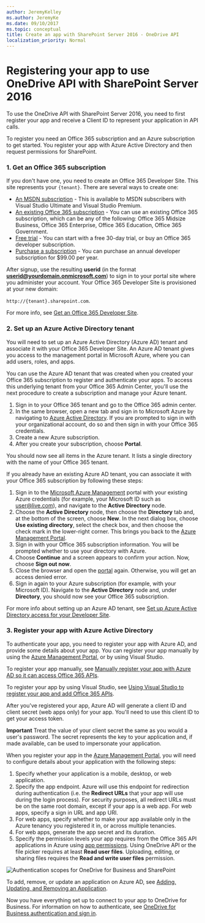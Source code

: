 ```yaml
---
author: JeremyKelley
ms.author: JeremyKe
ms.date: 09/10/2017
ms.topic: conceptual
title: Create an app with SharePoint Server 2016 - OneDrive API
localization_priority: Normal
---
```

# Registering your app to use OneDrive API with SharePoint Server 2016

To use the OneDrive API with SharePoint Server 2016, you need to first register your app and receive a Client ID to represent your application in API calls.

To register you need an Office 365 subscription and an Azure subscription to get started.
You register your app with Azure Active Directory and then request permissions for SharePoint.

### 1. Get an Office 365 subscription

If you don't have one, you need to create an Office 365 Developer Site. This site represents your `{tenant}`. There are several ways to create one:

* [An MSDN subscription](https://msdn.microsoft.com/subscriptions/manage/default.aspx) -
  This is available to MSDN subscribers with Visual Studio Ultimate and Visual
  Studio Premium.
* [An existing Office 365 subscription](https://msdn.microsoft.com/library/2ec857d5-dc6f-4cf6-ba45-adc845ef2a25%28Office.15%29.aspx) -
  You can use an existing Office 365 subscription, which can be any of the
  following: Office 365 Midsize Business, Office 365 Enterprise,
  Office 365 Education, Office 365 Government.
* [Free trial](https://portal.microsoftonline.com/Signup/MainSignUp.aspx?OfferId=6881A1CB-F4EB-4db3-9F18-388898DAF510&DL=DEVELOPERPACK) -
  You can start with a free 30-day trial, or buy an Office 365 developer
  subscription.
* [Purchase a subscription](https://portal.microsoftonline.com/Signup/MainSignUp.aspx?OfferId=C69E7747-2566-4897-8CBA-B998ED3BAB88&DL=DEVELOPERPACK) -
  You can purchase an annual developer subscription for $99.00 per year.

After signup, use the resulting **userid** (in the format
**userid@yourdomain.onmicrosoft.com**) to sign in to your portal site where you
administer your account. Your Office 365 Developer Site is provisioned at your
new domain:

`http://{tenant}.sharepoint.com`.

For more info, see [Get an Office 365 Developer Site](https://msdn.microsoft.com/office/office365/HowTo/setup-development-environment#bk_Office365Account).

### 2. Set up an Azure Active Directory tenant

You will need to set up an Azure Active Directory (Azure AD) tenant and associate it with
your Office 365 Developer Site. An Azure AD tenant gives you access to the
management portal in Microsoft Azure, where you can add users, roles, and apps.

You can use the Azure AD tenant that was created when you created your Office 365
subscription to register and authenticate your apps. To access this underlying
tenant from your Office 365 Admin Center, you'll use the next procedure to create a subscription
and manage your Azure tenant.

1. Sign in to your Office 365 tenant and go to the Office 365 admin center.
2. In the same browser, open a new tab and sign in to Microsoft Azure by
   navigating to [Azure Active Directory](https://account.windowsazure.com/SignUp).
   If you are prompted to sign in with your organizational account, do so and then sign in with your Office 365 credentials.
3. Create a new Azure subscription.
4. After you create your subscription, choose **Portal**.

You should now see all items in the Azure tenant. It lists a single directory
with the name of your Office 365 tenant.

If you already have an existing Azure AD tenant, you can associate it with
your Office 365 subscription by following these steps:

1. Sign in to the [Microsoft Azure Management](https://manage.windowsazure.com/)
   portal with your existing Azure credentials (for example, your Microsoft ID
   such as user@live.com), and navigate to the **Active Directory** node.
2. Choose the **Active Directory** node, then choose the **Directory** tab and,
   at the bottom of the screen, choose **New**. In the next dialog box, choose **Use
   existing directory**, select the check box, and then choose the check mark in the
   lower-right corner. This brings you back to the [Azure Management Portal](https://manage.windowsazure.com/).
3. Sign in with your Office 365 subscription information. You will be prompted
   whether to use your directory with Azure.
4. Choose **Continue** and a screen appears to confirm your action. Now,
   choose **Sign out now**.
5. Close the browser and open the [portal](https://manage.windowsazure.com/) again.
   Otherwise, you will get an access denied error.
6. Sign in again to your Azure subscription (for example, with your Microsoft ID).
   Navigate to the **Active Directory** node and, under **Directory**, you
   should now see your Office 365 subscription.

For more info about setting up an Azure AD tenant, see [Set up Azure Active
Directory access for your Developer Site](https://msdn.microsoft.com/en-us/office/office365/howto/setup-development-environment#bk_CreateAzureSubscription).

### 3. Register your app with Azure Active Directory

To authenticate your app, you need to register your app with Azure AD, and provide some details about your app. You can register your app manually by using the [Azure Management Portal](https://manage.windowsazure.com/),
or by using Visual Studio.

To register your app manually, see [Manually register your app with Azure AD so
it can access Office 365 APIs](https://msdn.microsoft.com/en-us/office/office365/howto/add-common-consent-manually).

To register your app by using Visual Studio, see [Using Visual Studio to
register your app and add Office 365 APIs](https://msdn.microsoft.com/office/office365/HowTo/adding-service-to-your-Visual-Studio-project).

After you've registered your app, Azure AD will generate a client ID and client
secret (web apps only) for your app. You'll need to use this client ID to get
your access token.

**Important** Treat the value of your client secret the same
as you would a user's password. The secret represents the key to your
application and, if made available, can be used to impersonate your application.

When you register your app in the [Azure Management Portal](https://manage.windowsazure.com/),
you will need to configure details about your application with the following steps:

1. Specify whether your application is a mobile, desktop, or web application.
2. Specify the app endpoint. Azure will use this endpoint for redirection during
   authentication (i.e. the **Redirect URLs** that your app will use during the
   login process). For security purposes, all redirect URLs
   must be on the same root domain, except if your app is a web app. For web apps, specify a sign in URL and app URI.
3. For web apps, specify whether to make your app available only in the Azure
   tenancy you registered it in, or across multiple tenancies.
4. For web apps, generate the app secret and its duration.
5. Specify the permission levels your app requires from the Office 365 API
   applications in Azure using [app permissions](https://msdn.microsoft.com/office/office365/howto/application-manifest).
   Using OneDrive API or the file picker requires at least **Read user files**. Uploading, editing, or sharing files
   requires the **Read and write user files** permission.

![Authentication scopes for OneDrive for Business and SharePoint](../../media/AuthScopesForSharePoint.png)

To add, remove, or update an application on Azure AD, see
[Adding, Updating, and Removing an Application](https://msdn.microsoft.com/library/azure/dn132599.aspx#BKMK_Native).

Now you have everything set up to connect to your app to OneDrive for Business.
For information on how to authenticate, see [OneDrive for Business authentication and sign in](aad-oauth.md).



<!-- {
  "type": "#page.annotation",
  "description": "How to register your app to work with OneDrive or OneDrive for Business and the OneDrive API.",
  "keywords": "authentication,oauth,msa,app registration,registration,azure active directory,aad,onedrive,api,onedrive for business",
  "section": "documentation"
} -->
